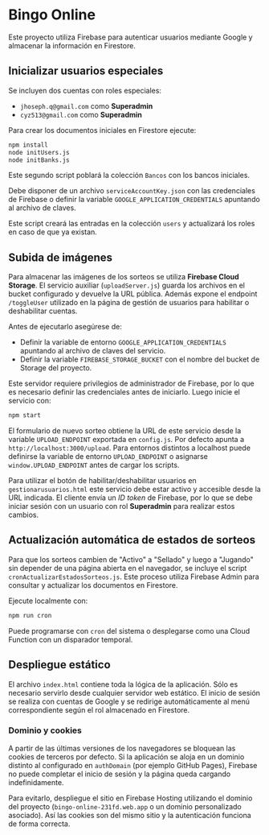 # Bingo Online

Este proyecto utiliza Firebase para autenticar usuarios mediante Google y almacenar la información en Firestore.

## Inicializar usuarios especiales

Se incluyen dos cuentas con roles especiales:

- `jhoseph.q@gmail.com` como **Superadmin**
- `cyz513@gmail.com` como **Superadmin**

Para crear los documentos iniciales en Firestore ejecute:

```bash
npm install
node initUsers.js
node initBanks.js
```
Este segundo script poblará la colección `Bancos` con los bancos iniciales.

Debe disponer de un archivo `serviceAccountKey.json` con las credenciales de Firebase o definir la variable `GOOGLE_APPLICATION_CREDENTIALS` apuntando al archivo de claves.

Este script creará las entradas en la colección `users` y actualizará los roles en caso de que ya existan.

## Subida de imágenes

Para almacenar las imágenes de los sorteos se utiliza **Firebase Cloud Storage**. El servicio auxiliar (`uploadServer.js`) guarda los archivos en el bucket configurado y devuelve la URL pública. Además expone el endpoint `/toggleUser` utilizado en la página de gestión de usuarios para habilitar o deshabilitar cuentas.

Antes de ejecutarlo asegúrese de:

- Definir la variable de entorno `GOOGLE_APPLICATION_CREDENTIALS` apuntando al archivo de claves del servicio.
- Definir la variable `FIREBASE_STORAGE_BUCKET` con el nombre del bucket de Storage del proyecto.

Este servidor requiere privilegios de administrador de Firebase, por lo que es necesario definir las credenciales antes de iniciarlo. Luego inicie el servicio con:

```bash
npm start
```

El formulario de nuevo sorteo obtiene la URL de este servicio desde la
variable `UPLOAD_ENDPOINT` exportada en `config.js`. Por defecto apunta a
`http://localhost:3000/upload`. Para entornos distintos a localhost puede
definirse la variable de entorno `UPLOAD_ENDPOINT` o asignarse
`window.UPLOAD_ENDPOINT` antes de cargar los scripts.

Para utilizar el botón de habilitar/deshabilitar usuarios en `gestionarusuarios.html` este servicio debe estar activo y accesible desde la URL indicada. El cliente envía un *ID token* de Firebase, por lo que se debe iniciar sesión con un usuario con rol **Superadmin** para realizar estos cambios.

## Actualización automática de estados de sorteos

Para que los sorteos cambien de "Activo" a "Sellado" y luego a "Jugando" sin depender de una página abierta en el navegador, se incluye el script `cronActualizarEstadosSorteos.js`. Este proceso utiliza Firebase Admin para consultar y actualizar los documentos en Firestore.

Ejecute localmente con:

```bash
npm run cron
```

Puede programarse con `cron` del sistema o desplegarse como una Cloud Function con un disparador temporal.

## Despliegue estático

El archivo `index.html` contiene toda la lógica de la aplicación. Sólo es necesario servirlo desde cualquier servidor web estático. El inicio de sesión se realiza con cuentas de Google y se redirige automáticamente al menú correspondiente según el rol almacenado en Firestore.

### Dominio y cookies

A partir de las últimas versiones de los navegadores se bloquean las cookies de terceros por defecto. Si la aplicación se aloja en un dominio distinto al configurado en `authDomain` (por ejemplo GitHub Pages), Firebase no puede completar el inicio de sesión y la página queda cargando indefinidamente.

Para evitarlo, despliegue el sitio en Firebase Hosting utilizando el dominio del proyecto (`bingo-online-231fd.web.app` o un dominio personalizado asociado). Así las cookies son del mismo sitio y la autenticación funciona de forma correcta.

 
